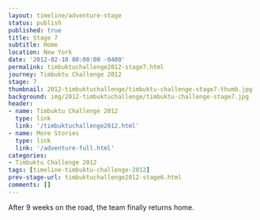 ```yaml
---
layout: timeline/adventure-stage
status: publish
published: true
title: Stage 7
subtitle: Home
location: New York
date: '2012-02-10 00:00:00 -0400'
permalink: timbuktuchallenge2012-stage7.html
journey: Timbuktu Challenge 2012
stage: 7
thumbnail: 2012-timbuktuchallenge/timbuktu-challenge-stage7-thumb.jpg
background: img/2012-timbuktuchallenge/timbuktu-challenge-stage7.jpg
header:
- name: Timbuktu Challenge 2012
  type: link
  link: '/timbuktuchallenge2012.html'
- name: More Stories
  type: link
  link: '/adventure-full.html'
categories:
- Timbuktu Challenge 2012
tags: [timeline-timbuktu-challenge-2012]
prev-stage-url: timbuktuchallenge2012-stage6.html
comments: []
---
```

After 9 weeks on the road, the team finally returns home.
